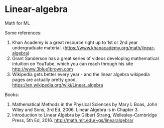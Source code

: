 # Linear-algebra
Math for ML

Some references:
1. Khan Academy is a great resource right up to 1st or 2nd year undergraduate material. (https://www.khanacademy.org/math/linear-algebra)
2. Grant Sanderson has a great series of videos developing mathematical intuition on YouTube, which you can reach through his site http://www.3blue1brown.com
3. Wikipedia gets better every year - and the linear algebra wikipedia pages are actually pretty good. https://en.wikipedia.org/wiki/Linear_algebra

Books:
1. Mathematical Methods in the Physical Sciences by Mary L Boas, John Wiley and Sons, 3rd Ed, 2006. Linear Algebra is in Chapter 3.
2. Introduction to Linear Algebra by Gilbert Strang, Wellesley-Cambridge Press, 5th Ed, 2016. http://math.mit.edu/~gs/linearalgebra/
